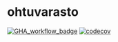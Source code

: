 # ohtuvarasto

[![GHA_workflow_badge](https://github.com/mluukkai/ohtuvarasto/workflows/CI/badge.svg)](https://github.com/pietarni/ohtuvarasto/actions) 
[![codecov](https://codecov.io/github/pietarni/ohtuvarasto/graph/badge.svg?token=NY97UAXACU)](https://codecov.io/github/pietarni/ohtuvarasto)
